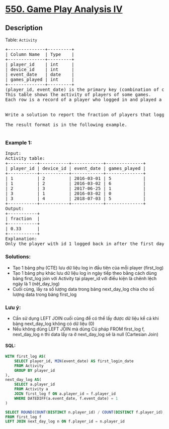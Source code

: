 # [550. Game Play Analysis IV](https://leetcode.com/problems/game-play-analysis-iv/)

## Description

<p>Table: <code>Activity</code></p>

<pre>
+--------------+---------+
| Column Name  | Type    |
+--------------+---------+
| player_id    | int     |
| device_id    | int     |
| event_date   | date    |
| games_played | int     |
+--------------+---------+
(player_id, event_date) is the primary key (combination of columns with unique values) of this table.
This table shows the activity of players of some games.
Each row is a record of a player who logged in and played a number of games (possibly 0) before logging out on someday using some device.
 

Write a solution to report the fraction of players that logged in again on the day after the day they first logged in, rounded to 2 decimal places. In other words, you need to count the number of players that logged in for at least two consecutive days starting from their first login date, then divide that number by the total number of players.

The result format is in the following example.

</pre>
 
### Example 1:
<pre>
Input: 
Activity table:
+-----------+-----------+------------+--------------+
| player_id | device_id | event_date | games_played |
+-----------+-----------+------------+--------------+
| 1         | 2         | 2016-03-01 | 5            |
| 1         | 2         | 2016-03-02 | 6            |
| 2         | 3         | 2017-06-25 | 1            |
| 3         | 1         | 2016-03-02 | 0            |
| 3         | 4         | 2018-07-03 | 5            |
+-----------+-----------+------------+--------------+
Output: 
+-----------+
| fraction  |
+-----------+
| 0.33      |
+-----------+
Explanation: 
Only the player with id 1 logged back in after the first day he had logged in so the answer is 1/3 = 0.33
</pre>

### Solutions:
- Tạo 1 bảng phụ (CTE) lưu dữ liệu log in đầu tiên của mỗi player (first_log)
- Tạo 1 bảng phụ khác lưu dữ liệu log in ngày tiếp theo bằng cách dùng bảng first_log join với Activity tại player_id với điều kiện là chênh lệch ngày là 1 (nẽt_day_log)
- Cuối cùng, lấy ra số lượng data trong bảng next_day_log chia cho số lượng data trong bảng first_log
### Lưu ý:
- Cần sử dụng LEFT JOIN cuối cùng để có thể lấy được dữ liệu kể cả khi bảng next_day_log không có dữ liệu (0)
- Nếu không dùng LEFT JOIN mà dùng Cú pháp FROM first_log f, next_day_log n thì data lấy ra ở next_day_log sẽ là null (Cartesian Join)

#### SQL:
```sql
WITH first_log AS(
    SELECT player_id, MIN(event_date) AS first_login_date
    FROM Activity
    GROUP BY player_id
),
next_day_log AS(
    SELECT a.player_id
    FROM Activity a
    JOIN first_log f ON a.player_id = f.player_id
    WHERE DATEDIFF(a.event_date, f.event_date) = 1
)

SELECT ROUND(COUNT(DISTINCT n.player_id) / COUNT(DISTINCT f.player_id), 2) as fraction
FROM first_log f
LEFT JOIN next_day_log n ON f.player_id = n.player_id 
```
